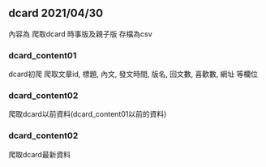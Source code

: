 ## dcard  2021/04/30

內容為 
爬取dcard 時事版及親子版
存檔為csv

### dcard_content01
dcard初爬 爬取文章id, 標題, 內文, 發文時間, 版名, 回文數, 喜歡數, 網址 等欄位

### dcard_content02
爬取dcard以前資料(dcard_content01以前的資料)

### dcard_content02
爬取dcard最新資料
